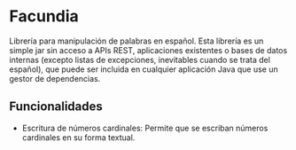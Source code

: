 # Facundia
Librería para manipulación de palabras en español. Esta librería es un simple jar sin acceso a APIs REST, aplicaciones existentes o bases de datos internas (excepto listas de excepciones, inevitables cuando se trata del español), que puede ser incluida en cualquier aplicación Java que use un gestor de dependencias.

## Funcionalidades
- Escritura de números cardinales: Permite que se escriban números cardinales en su forma textual.
